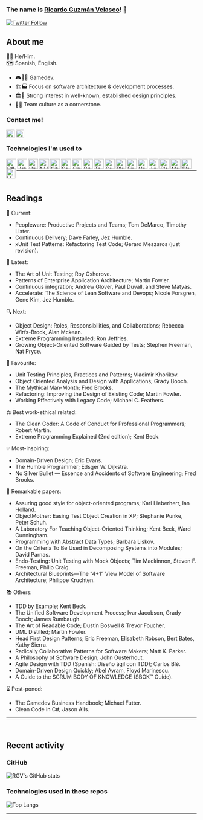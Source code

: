 ### The name is [Ricardo Guzmán Velasco][linkedin]! 👋

[![Twitter Follow](https://img.shields.io/twitter/follow/rgvgamedev?color=1DA1F2&logo=twitter&style=for-the-badge)](https://twitter.com/intent/follow?original_referer=https%3A%2F%2Fgithub.com%2Frgvgamedev&screen_name=RGVgamedev)

## About me

🏳️‍🌈 He/Him.  
🗺 Spanish, English.

- 🎮👨‍💻 Gamedev.  
- 🏗️🏭 Focus on software architecture & development processes.  
- 🏛️🗼 Strong interest in well-known, established design principles.  
- 👥🤝 Team culture as a cornerstone.

### Contact me!
[<img align="left" alt="codeSTACKr | Twitter" width="22px" src="https://cdn.jsdelivr.net/npm/simple-icons@v3/icons/twitter.svg" />][twitter]
[<img align="left" alt="codeSTACKr | LinkedIn" width="22px" src="https://cdn.jsdelivr.net/npm/simple-icons@v3/icons/linkedin.svg" />][linkedin]

[twitter]: https://twitter.com/RGVgamedev
[linkedin]: https://linkedin.com/in/r-g-v

<br />

### Technologies I'm used to

<img align="left" width="26px" height="26px" title="C#" alt="C#" src="https://www.freeiconspng.com/uploads/c-logo-icon-18.png" />
<img align="left" width="26px" height="26px" title="Jetbrains Rider" alt="Jetbrains Rider" src="https://resources.jetbrains.com/storage/products/rider/img/meta/rider_logo_300x300.png" />
<img align="left" width="26px" height="26px" title="Unity" alt="Unity" src="https://cdn.worldvectorlogo.com/logos/unity-69.svg" />
<img align="left" width="26px" height="26px" title="NUnit" alt="NUnit" src="https://avatars.githubusercontent.com/u/2678858?s=280&v=4" />
<img align="left" width="26px" height="26px" title="Git" alt="Git" src="https://iconape.com/wp-content/png_logo_vector/git-icon.png" />
<img align="left" width="26px" height="26px" title="Attlasian SourceTree" alt="SourceTree" src="https://progsoft.net/images/sourcetree-icon-61d5ac298896aa69ee5840f8e8344b79aa74102b.png" />
<img align="left" width="26px" height="26px" title="GitHub" alt="GitHub" src="https://upload.wikimedia.org/wikipedia/commons/thumb/9/91/Octicons-mark-github.svg/2048px-Octicons-mark-github.svg.png" />
<img align="left" width="26px" height="26px" title="Attlasian BitBucket" alt="BitBucket" src="https://upload.wikimedia.org/wikipedia/commons/thumb/0/0e/Bitbucket-blue-logomark-only.svg/1200px-Bitbucket-blue-logomark-only.svg.png" />
<img align="left" width="26px" height="26px" title="TeamCity" alt="TeamCity" src="https://upload.wikimedia.org/wikipedia/commons/8/8e/TeamCity_Icon.png" />
<img align="left" width="26px" height="26px" title="Sonar" alt="Sonar" src="https://sastdumaneproappgwweb.z6.web.core.windows.net/imgs/sonarLogo.png" />
<img align="left" width="26px" height="26px" title="Playfab" alt="Playfab" src="https://www.nuget.org/profiles/PlayFab/avatar?imageSize=512" />
<img align="left" width="26px" height="26px" title="Firebase" alt="Firebase" src="https://img.icons8.com/color/452/firebase.png" />
<img align="left" width="26px" height="26px" title="Hack&Plan" alt="Hack&Plan" src="https://bricebelkadi.gallerycdn.vsassets.io/extensions/bricebelkadi/hacknplan/1.0.2/1606670551381/Microsoft.VisualStudio.Services.Icons.Default" />
<img align="left" width="26px" height="26px" title="Attlasian Jira" alt="Jira" src="https://user-images.githubusercontent.com/11347395/130452913-93ffb477-ca80-4965-b271-6409303f9fd3.png" />
<img align="left" width="26px" height="26px" title="Slack" alt="Slack" src="https://static.surveysparrow.com/site/assets/integrations/inner/slack.png" />
<img align="left" width="26px" height="26px" title="MarkDown" alt="MarkDown" src="https://user-images.githubusercontent.com/11347395/130453553-322c1932-e148-461e-b62f-c103f564b9b5.png" />
<img align="left" width="26px" height="26px" title="PlantUML" alt="PlantUML" src="https://plugins.jetbrains.com/files/7017/122599/icon/pluginIcon.svg" />
<img align="left" width="24px" height="26px" title="UML" alt="UML" src="https://joanpaon.files.wordpress.com/2013/05/uml-symbol.gif" />

<br />

---

<br />

## Readings

📖 Current:
- Peopleware: Productive Projects and Teams; Tom DeMarco, Timothy Lister.
- Continuous Delivery; Dave Farley, Jez Humble. 
- xUnit Test Patterns: Refactoring Test Code; Gerard Meszaros (just revision).

📕 Latest:
- The Art of Unit Testing; Roy Osherove.
- Patterns of Enterprise Application Architecture; Martin Fowler.
- Continuous integration; Andrew Glover, Paul Duvall, and Steve Matyas.
- Accelerate: The Science of Lean Software and Devops; Nicole Forsgren, Gene Kim, Jez Humble.

🔍 Next:
- Object Design: Roles, Responsibilities, and Collaborations; Rebecca Wirfs-Brock, Alan Mckean.
- Extreme Programming Installed; Ron Jeffries. 
- Growing Object-Oriented Software Guided by Tests; Stephen Freeman, Nat Pryce.

💎 Favourite:
- Unit Testing Principles, Practices and Patterns; Vladimir Khorikov.
- Object Oriented Analysis and Design with Applications; Grady Booch.
- The Mythical Man-Month; Fred Brooks.
- Refactoring: Improving the Design of Existing Code; Martin Fowler. 
- Working Effectively with Legacy Code; Michael C. Feathers.

⚖️ Best work-ethical related:
- The Clean Coder: A Code of Conduct for Professional Programmers; Robert Martin. 
- Extreme Programming Explained (2nd edition); Kent Beck.

💡 Most-inspiring:
- Domain-Driven Design; Eric Evans.
- The Humble Programmer; Edsger W. Dijkstra.
- No Silver Bullet — Essence and Accidents of Software Engineering; Fred Brooks.

📃 Remarkable papers:
- Assuring good style for object-oriented programs; Karl Lieberherr, Ian Holland. 
- ObjectMother: Easing Test Object Creation in XP; Stephanie Punke, Peter Schuh.
- A Laboratory For Teaching Object-Oriented Thinking; Kent Beck, Ward Cunningham. 
- Programming with Abstract Data Types; Barbara Liskov.
- On the Criteria To Be Used in Decomposing Systems into Modules; David Parnas. 
- Endo-Testing: Unit Testing with Mock Objects; Tim Mackinnon, Steven F. Freeman, Philip Craig. 
- Architectural Blueprints—The “4+1” View Model of Software Architecture; Philippe Kruchten.

📚 Others:
- TDD by Example; Kent Beck.
- The Unified Software Development Process; Ivar Jacobson, Grady Booch; James Rumbaugh.
- The Art of Readable Code; Dustin Boswell & Trevor Foucher.
- UML Distilled; Martin Fowler.
- Head First Design Patterns; Eric Freeman, Elisabeth Robson, Bert Bates, Kathy Sierra.
- Radically Collaborative Patterns for Software Makers; Matt K. Parker.
- A Philosophy of Software Design; John Ousterhout.
- Agile Design with TDD (Spanish: Diseño ágil con TDD); Carlos Blé. 
- Domain-Driven Design Quickly; Abel Avram, Floyd Marinescu. 
- A Guide to the SCRUM BODY OF KNOWLEDGE (SBOK™ Guide).

⏳ Post-poned:
- The Gamedev Business Handbook; Michael Futter.
- Clean Code in C#; Jason Alls. 

---

<br />

## Recent activity

### GitHub

![RGV's GitHub stats](https://github-readme-stats.vercel.app/api?username=RicardoGuzmanVelasco&show_icons=true&hide_border=false&count_private=true&include_all_commits=true&count_private=true&hide=stars&theme=midnight-purple)

### Technologies used in these repos

![Top Langs](https://github-readme-stats.vercel.app/api/top-langs/?username=RicardoGuzmanVelasco&hide_border=false&theme=midnight-purple&layout=compact)


---

<br />
